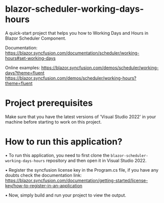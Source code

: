 # blazor-scheduler-working-days-hours
A quick-start project that helps you how to Working Days and Hours in Blazor Scheduler Component. 

Documentation: https://blazor.syncfusion.com/documentation/scheduler/working-hours#set-working-days

Online examples: https://blazor.syncfusion.com/demos/scheduler/working-days?theme=fluent
                 https://blazor.syncfusion.com/demos/scheduler/working-hours?theme=fluent
                 
# Project prerequisites
Make sure that you have the latest versions of 'Visual Studio 2022' in your machine before starting to work on this project.
# How to run this application?
• To run this application, you need to first clone the <code>blazor-scheduler-working-days-hours</code> repository and then open it in Visual Studio 2022.

• Register the syncfusion license key in the Program.cs file, if you have any doubts check the documentation link:  https://blazor.syncfusion.com/documentation/getting-started/license-key/how-to-register-in-an-application

• Now, simply build and run your project to view the output.

